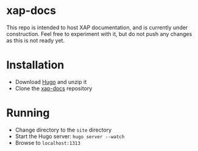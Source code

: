 # xap-docs

This repo is intended to host XAP documentation, and is currently under construction.
Feel free to experiment with it, but do not push any changes as this is not ready yet.

# Installation

- Download [Hugo](https://github.com/spf13/hugo/releases) and unzip it
- Clone the [xap-docs](https://github.com/Gigaspaces/xap-docs) repository 

# Running

- Change directory to the `site` directory
- Start the Hugo server: `hugo server --watch`
- Browse to `localhost:1313`
